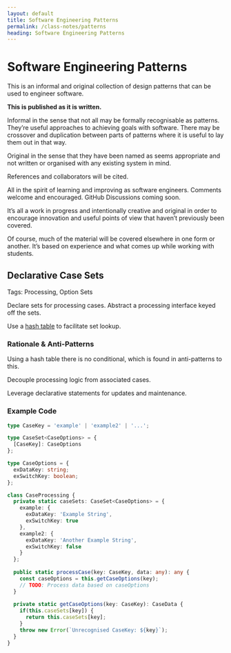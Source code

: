 ```yaml
---
layout: default
title: Software Engineering Patterns
permalink: /class-notes/patterns
heading: Software Engineering Patterns
---
```


# Software Engineering Patterns

This is an informal and original collection of design patterns that can be used to engineer software.

**This is published as it is written.**

Informal in the sense that not all may be formally recognisable as patterns. They’re useful approaches to achieving goals with software. There may be crossover and duplication between parts of patterns where it is useful to lay them out in that way.

Original in the sense that they have been named as seems appropriate and not written or organised with any existing system in mind.

References and collaborators will be cited.

All in the spirit of learning and improving as software engineers. Comments welcome and encouraged. GitHub Discussions coming soon.

It’s all a work in progress and intentionally creative and original in order to encourage innovation and useful points of view that haven’t previously been covered.

Of course, much of the material will be covered elsewhere in one form or another. It’s based on experience and what comes up while working with students.

## Declarative Case Sets

Tags: Processing, Option Sets

Declare sets for processing cases. Abstract a processing interface keyed off the sets.

Use a [hash table](https://en.m.wikipedia.org/wiki/Hash_table) to facilitate set lookup.

### Rationale & Anti-Patterns

Using a hash table there is no conditional, which is found in anti-patterns to this.

Decouple processing logic from associated cases.

Leverage declarative statements for updates and maintenance.

### Example Code

```typescript
type CaseKey = 'example' | 'example2' | '...';

type CaseSet<CaseOptions> = {
  [CaseKey]: CaseOptions
};

type CaseOptions = {
  exDataKey: string;
  exSwitchKey: boolean;
};

class CaseProcessing {
  private static caseSets: CaseSet<CaseOptions> = {
    example: {
      exDataKey: 'Example String',
      exSwitchKey: true
    },
    example2: {
      exDataKey: 'Another Example String',
      exSwitchKey: false
    }
  };
  
  public static processCase(key: CaseKey, data: any): any {
    const caseOptions = this.getCaseOptions(key);
    // TODO: Process data based on caseOptions
  }
  
  private static getCaseOptions(key: CaseKey): CaseData {
    if(this.caseSets[key]) {
      return this.caseSets[key];
    }
    throw new Error(`Unrecognised CaseKey: ${key}`);
  }
} 
```
